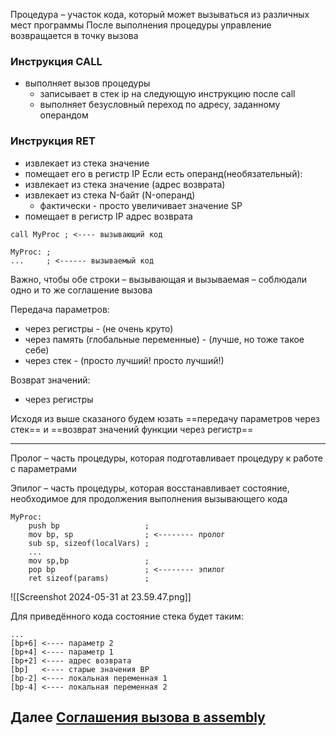 Процедура – участок кода, который может вызываться из различных мест программы
После выполнения процедуры управление возвращается в точку вызова

### Инструкция CALL
- выполняет вызов процедуры
	- записывает в стек ip на следующую инструкцию после call
	- выполняет безусловный переход по адресу, заданному операндом

### Инструкция RET
- извлекает из стека значение
- помещает его в регистр IP
Если есть операнд(необязательный):
- извлекает из стека значение (адрес возврата)
- извлекает из стека N-байт (N-операнд)
	- фактически - просто увеличивает значение SP
- помещает в регистр IP адрес возврата

```
call MyProc ; <---- вызывающий код

MyProc: ;
...     ; <------ вызываемый код
```
Важно, чтобы обе строки – вызывающая и вызываемая – соблюдали одно и то же соглашение вызова

Передача параметров:
- через регистры - (не очень круто)
- через память (глобальные переменные) - (лучше, но тоже такое себе)
- через стек - (просто лучший! просто лучший!)

Возврат значений:
- через регистры

Исходя из выше сказаного будем юзать ==передачу параметров через стек== и ==возврат значений функции через регистр==

-------------------------------
Пролог – часть процедуры, которая подготавливает процедуру к работе с параметрами

Эпилог – часть процедуры, которая восстанавливает состояние, необходимое для продолжения выполнения вызывающего кода

```
MyProc:
	push bp                   ;
	mov bp, sp                ; <-------- пролог
	sub sp, sizeof(localVars) ;
	...
	mov sp,bp                 ;
	pop bp                    ; <-------- эпилог
	ret sizeof(params)        ;
```

![[Screenshot 2024-05-31 at 23.59.47.png]]

Для приведённого кода состояние стека будет таким:
```
...
[bp+6] <---- параметр 2
[bp+4] <---- параметр 1
[bp+2] <---- адрес возврата
[bp]   <---- старые значения BP
[bp-2] <---- локальная переменная 1
[bp-4] <---- локальная переменная 2
```

## Далее [Соглашения вызова в assembly](<Соглашения вызова в assembly.md>)
